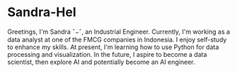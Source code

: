 # Sandra-Hel
Greetings, I'm Sandra ˆ⌣ˆ, an Industrial Engineer. 
Currently, I'm working as a data analyst at one of the FMCG companies in Indonesia.
I enjoy self-study to enhance my skills.
At present, I'm learning how to use Python for data processing and visualization.
In the future, I aspire to become a data scientist, then explore AI and potentially become an AI engineer.
